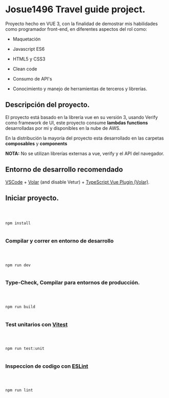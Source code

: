 # Josue1496 Travel guide project.

Proyecto hecho en VUE 3, con la finalidad de demostrar mis habilidades como programador front-end, en diferentes aspectos del rol como:

- Maquetación

- Javascript ES6

- HTML5 y CSS3

- Clean code

- Consumo de API's

- Conocimiento y manejo de herramientas de terceros y librerías.

## Descripción del proyecto.

El proyecto está basado en la librería vue en su versión 3, usando Verify como framework de UI, este proyecto consume **lambdas functions** desarrolladas por mi y disponibles en la nube de AWS.

En la distribución la mayoría del proyecto esta desarrollado en las carpetas **composables** y **components**

**NOTA:** No se utilizan librerías externas a vue, verify y el API del navegador.

## Entorno de desarrollo recomendado

[VSCode](https://code.visualstudio.com/) + [Volar](https://marketplace.visualstudio.com/items?itemName=Vue.volar) (and disable Vetur) + [TypeScript Vue Plugin (Volar)](https://marketplace.visualstudio.com/items?itemName=Vue.vscode-typescript-vue-plugin).

## Iniciar proyecto.

```sh



npm install



```

### Compilar y correr en entorno de desarrollo

```sh



npm run dev



```

### Type-Check, Compilar para entornos de producción.

```sh



npm run build



```

### Test unitarios con [Vitest](https://vitest.dev/)

```sh



npm run test:unit



```

### Inspeccion de codigo con [ESLint](https://eslint.org/)

```sh



npm run lint



```
